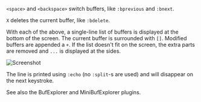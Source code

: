 `<space>` and `<backspace>` switch buffers, like `:bprevious` and `:bnext`.

`X` deletes the current buffer, like `:bdelete`.

With each of the above, a single-line list of buffers is displayed at the bottom of the screen.  The current buffer is
surrounded with `[]`.  Modified buffers are appended a `+`.  If the list doesn't fit on the screen, the extra parts are
removed and `...` is displayed at the sides.

![Screenshot](https://raw.github.com/ngn/vim-buffing-wheel/master/screenshot.png)

The line is printed using `:echo` (no `:split`-s are used) and will disappear on the next keystroke.

See also the BufExplorer and MiniBufExplorer plugins.
